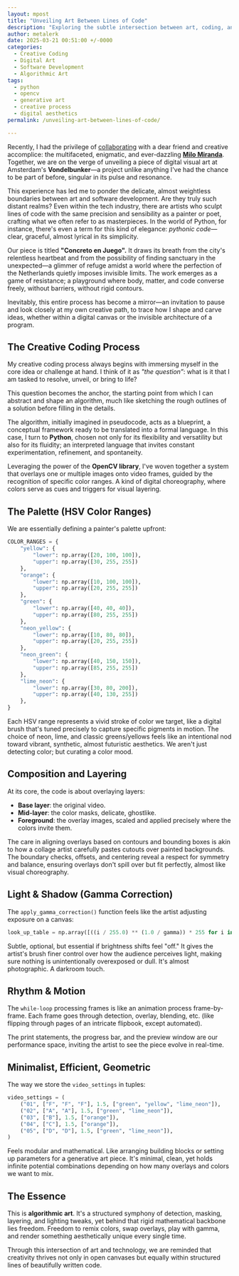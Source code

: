 ```yaml
---
layout: mpost
title: "Unveiling Art Between Lines of Code"
description: "Exploring the subtle intersection between art, coding, and creative algorithms through digital visual art."
author: metalerk
date: 2025-03-21 00:51:00 +/-0000
categories:
  - Creative Coding
  - Digital Art
  - Software Development
  - Algorithmic Art
tags:
  - python
  - opencv
  - generative art
  - creative process
  - digital aesthetics
permalink: /unveiling-art-between-lines-of-code/

---
```


Recently, I had the privilege of [collaborating](https://milomiranda.github.io) with a dear friend and creative accomplice: the multifaceted, enigmatic, and ever-dazzling [**Milo Miranda**](https://instagram.com/milomiranda/). Together, we are on the verge of unveiling a piece of digital visual art at Amsterdam's **Vondelbunker**—a project unlike anything I've had the chance to be part of before, singular in its pulse and resonance.

This experience has led me to ponder the delicate, almost weightless boundaries between art and software development. Are they truly such distant realms? Even within the tech industry, there are artists who sculpt lines of code with the same precision and sensibility as a painter or poet, crafting what we often refer to as masterpieces. In the world of Python, for instance, there's even a term for this kind of elegance: _pythonic code_—clear, graceful, almost lyrical in its simplicity.

Our piece is titled **"Concreto en Juego".** It draws its breath from the city's relentless heartbeat and from the possibility of finding sanctuary in the unexpected—a glimmer of refuge amidst a world where the perfection of the Netherlands quietly imposes invisible limits. The work emerges as a game of resistance; a playground where body, matter, and code converse freely, without barriers, without rigid contours.

Inevitably, this entire process has become a mirror—an invitation to pause and look closely at my own creative path, to trace how I shape and carve ideas, whether within a digital canvas or the invisible architecture of a program.


## The Creative Coding Process

My creative coding process always begins with immersing myself in the core idea or challenge at hand. I think of it as _"the question”_: what is it that I am tasked to resolve, unveil, or bring to life?

This question becomes the anchor, the starting point from which I can abstract and shape an algorithm, much like sketching the rough outlines of a solution before filling in the details.

The algorithm, initially imagined in pseudocode, acts as a blueprint, a conceptual framework ready to be translated into a formal language. In this case, I turn to **Python**, chosen not only for its flexibility and versatility but also for its fluidity; an interpreted language that invites constant experimentation, refinement, and spontaneity.

Leveraging the power of the **OpenCV library**, I've woven together a system that overlays one or multiple images onto video frames, guided by the recognition of specific color ranges. A kind of digital choreography, where colors serve as cues and triggers for visual layering.


## The Palette (HSV Color Ranges)

We are essentially defining a painter's palette upfront:

```python
COLOR_RANGES = {
    "yellow": {
        "lower": np.array([20, 100, 100]),
        "upper": np.array([30, 255, 255])
    },
    "orange": {
        "lower": np.array([10, 100, 100]),
        "upper": np.array([20, 255, 255])
    },
    "green": {
        "lower": np.array([40, 40, 40]),
        "upper": np.array([80, 255, 255])
    },
    "neon_yellow": {
        "lower": np.array([10, 80, 80]),
        "upper": np.array([20, 255, 255])
    },
    "neon_green": {
        "lower": np.array([40, 150, 150]),
        "upper": np.array([85, 255, 255])
    },
    "lime_neon": {
        "lower": np.array([30, 80, 200]),
        "upper": np.array([40, 130, 255])
    },
}
```

Each HSV range represents a vivid stroke of color we target, like a digital brush that's tuned precisely to capture specific pigments in motion. The choice of neon, lime, and classic greens/yellows feels like an intentional nod toward vibrant, synthetic, almost futuristic aesthetics. We aren't just detecting color; but curating a color mood.


## Composition and Layering

At its core, the code is about overlaying layers:

- **Base layer**: the original video.
- **Mid-layer**: the color masks, delicate, ghostlike.
- **Foreground**: the overlay images, scaled and applied precisely where the colors invite them.

The care in aligning overlays based on contours and bounding boxes is akin to how a collage artist carefully pastes cutouts over painted backgrounds. The boundary checks, offsets, and centering reveal a respect for symmetry and balance, ensuring overlays don't spill over but fit perfectly, almost like visual choreography.


## Light & Shadow (Gamma Correction)

The `apply_gamma_correction()` function feels like the artist adjusting exposure on a canvas:

```python
look_up_table = np.array([((i / 255.0) ** (1.0 / gamma)) * 255 for i in np.arange(0, 256)])
```

Subtle, optional, but essential if brightness shifts feel "off." It gives the artist's brush finer control over how the audience perceives light, making sure nothing is unintentionally overexposed or dull. It's almost photographic. A darkroom touch.



## Rhythm & Motion

The `while-loop` processing frames is like an animation process frame-by-frame. Each frame goes through detection, overlay, blending, etc. (like flipping through pages of an intricate flipbook, except automated).

The print statements, the progress bar, and the preview window are our performance space, inviting the artist to see the piece evolve in real-time.


## Minimalist, Efficient, Geometric

The way we store the `video_settings` in tuples:

```python
video_settings = (
    ("01", ["F", "F", "F"], 1.5, ["green", "yellow", "lime_neon"]),
    ("02", ["A", "A"], 1.5, ["green", "lime_neon"]),
    ("03", ["B"], 1.5, ["orange"]),
    ("04", ["C"], 1.5, ["orange"]),
    ("05", ["D", "D"], 1.5, ["green", "lime_neon"]),
)
```

Feels modular and mathematical. Like arranging building blocks or setting up parameters for a generative art piece. It's minimal, clean, yet holds infinite potential combinations depending on how many overlays and colors we want to mix.


## The Essence

This is **algorithmic art**. It's a structured symphony of detection, masking, layering, and lighting tweaks, yet behind that rigid mathematical backbone lies freedom. Freedom to remix colors, swap overlays, play with gamma, and render something aesthetically unique every single time.

Through this intersection of art and technology, we are reminded that creativity thrives not only in open canvases but equally within structured lines of beautifully written code.
